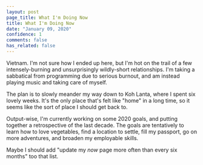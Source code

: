 ```yaml
---
layout: post
page_title: What I'm Doing Now
title: What I'm Doing Now
date: "January 09, 2020"
confidence: 1
comments: false
has_related: false
---
```


Vietnam. I'm not sure how I ended up here, but I'm hot on the trail of a few
intensely-burning and unsurprisingly wildly-short relationships. I'm taking a
sabbatical from programming due to serious burnout, and am instead playing music
and taking care of myself.

The plan is to slowly meander my way down to Koh Lanta, where I spent six lovely
weeks. It's the only place that's felt like "home" in a long time, so it seems
like the sort of place I should get back to.

Output-wise, I'm currently working on some 2020 goals, and putting together a
retrospective of the last decade. The goals are tentatively to learn how to love
vegetables, find a location to settle, fill my passport, go on more adventures,
and broaden my employable skills.

Maybe I should add "update my *now* page more often than every six months" too
that list.

